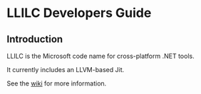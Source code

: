 # LLILC Developers Guide
## Introduction
LLILC is the Microsoft code name for cross-platform .NET tools. 

It currently includes an LLVM-based Jit.

See the [wiki](https://github.com/dotnet/llilc/wiki) for more information.
